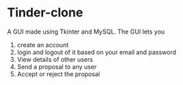 # Tinder-clone
A GUI made using Tkinter and MySQL.
The GUI lets you 
1. create an account
2. login and logout of it based on your email and password
3. View details of other users
4. Send a proposal to any user
5. Accept or reject the proposal

